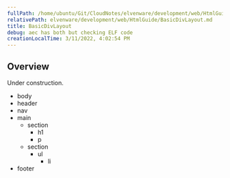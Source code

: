 ```yaml
---
fullPath: /home/ubuntu/Git/CloudNotes/elvenware/development/web/HtmlGuide/BasicDivLayout.md
relativePath: elvenware/development/web/HtmlGuide/BasicDivLayout.md
title: BasicDivLayout
debug: aec has both but checking ELF code
creationLocalTime: 3/11/2022, 4:02:54 PM
---
```


<!-- toc -->
<!-- tocstop -->

## Overview

Under construction.

- body
- header
- nav
- main
  - section
    - h1
    - p
  - section
    - ul
      - li
- footer
